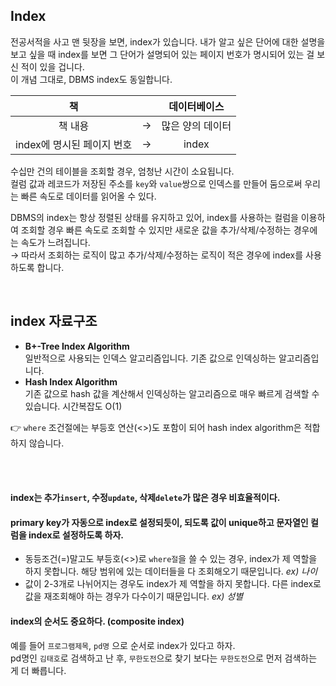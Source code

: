 ## Index
전공서적을 사고 맨 뒷장을 보면, index가 있습니다. 내가 알고 싶은 단어에 대한 설명을 보고 싶을 때 index를 보면 그 단어가 설명되어 있는 페이지 번호가 명시되어 있는 걸 보신 적이 있을 겁니다.   
이 개념 그대로, DBMS index도 동일합니다.  

| 책 | | 데이터베이스 |   
|:----:|:---:|:----:|  
| 책 내용 |→| 많은 양의 데이터 |  
| index에 명시된 페이지 번호 |→| index |
수십만 건의 테이블을 조회할 경우, 엄청난 시간이 소요됩니다.  
컬럼 값과 레코드가 저장된 주소를 `key`와 `value`쌍으로 인덱스를 만들어 둠으로써 우리는 빠른 속도로 데이터를 읽어올 수 있다.  

DBMS의 index는 항상 정렬된 상태를 유지하고 있어, index를 사용하는 컬럼을 이용하여 조회할 경우 빠른 속도로 조회할 수 있지만 
새로운 값을 추가/삭제/수정하는 경우에는 속도가 느려집니다.  
→ 따라서 조회하는 로직이 많고 추가/삭제/수정하는 로직이 적은 경우에 index를 사용하도록 합니다.   

<br/>

## index 자료구조
* **B+-Tree Index Algorithm**  
일반적으로 사용되는 인덱스 알고리즘입니다. 기존 값으로 인덱싱하는 알고리즘입니다.  
* **Hash Index Algorithm**  
기존 값으로 hash 값을 계산해서 인덱싱하는 알고리즘으로 매우 빠르게 검색할 수 있습니다. 시간복잡도 O(1)

👉 `where` 조건절에는 부등호 연산(<>)도 포함이 되어 hash index algorithm은 적합하지 않습니다.  


<br/>
<br/>

#### index는 추가`insert`, 수정`update`, 삭제`delete`가 많은 경우 비효율적이다.
#### primary key가 자동으로 index로 설정되듯이, 되도록 값이 unique하고 문자열인 컬럼을 index로 설정하도록 하자.  
- 동등조건(=)말고도 부등호(<>)로 `where절`을 쓸 수 있는 경우, index가 제 역할을 하지 못합니다. 해당 범위에 있는 데이터들을 다 조회해오기 때문입니다. _ex) 나이_
- 값이 2-3개로 나뉘어지는 경우도 index가 제 역할을 하지 못합니다. 다른 index로 값을 재조회해야 하는 경우가 다수이기 때문입니다. _ex) 성별_

#### index의 순서도 중요하다.  (composite index)
예를 들어 `프로그램제목`, `pd명` 으로 순서로 index가 있다고 하자.  
pd명인 `김태호`로 검색하고 난 후, `무한도전`으로 찾기 보다는 `무한도전`으로 먼저 검색하는 게 더 빠릅니다.